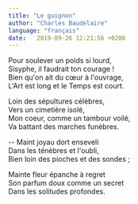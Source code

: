 ```yaml
---
title: "Le guignon"
author: "Charles Baudelaire"
language: "français"
date:   2019-09-26 12:21:56 +0200
---
```

Pour soulever un poids si lourd,  
Sisyphe, il faudrait ton courage !  
Bien qu'on ait du cœur à l'ouvrage,  
L'Art est long et le Temps est court.

Loin des sépultures célèbres,  
Vers un cimetière isolé,  
Mon coeur, comme un tambour voilé,  
Va battant des marches funèbres.

-- Maint joyau dort enseveli  
Dans les ténèbres et l'oubli,  
Bien loin des pioches et des sondes ;

Mainte fleur épanche à regret  
Son parfum doux comme un secret  
Dans les solitudes profondes.
